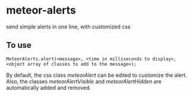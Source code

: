 # meteor-alerts
send simple alerts in one line, with customized css

## To use

    MeteorAlerts.alert(<message>, <time in milliseconds to display>, <object array of classes to add to the message>);

By default, the css class _meteorAlert_ can be edited to customize the alert. Also, the classes _meteorAlertVisible_ and _meteorAlertHidden_ are automatically added and removed.
